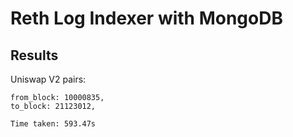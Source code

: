 # Reth Log Indexer with MongoDB

## Results

Uniswap V2 pairs:

```
from_block: 10000835,
to_block: 21123012,

Time taken: 593.47s
```
